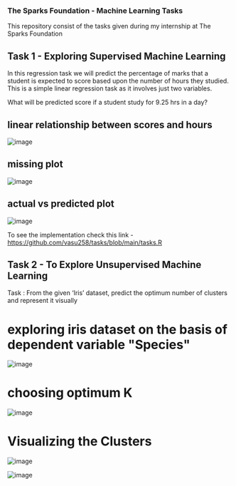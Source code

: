 ### The Sparks Foundation - Machine Learning Tasks
This repository consist of the tasks given during my internship at The Sparks Foundation


## Task 1 - Exploring Supervised Machine Learning

In this regression task we will predict the percentage of marks that a student is expected to score based upon the number of hours they studied.
This is a simple linear regression task as it involves just two variables.

What will be predicted score if a student study for 9.25 hrs in a day? 

## linear relationship between scores and hours
![image](https://user-images.githubusercontent.com/74041654/98397772-dae34a00-2085-11eb-94db-f7e1fe7b52fb.png)

## missing plot
![image](https://user-images.githubusercontent.com/74041654/98377157-7666c180-206a-11eb-8466-5154cbd2de4d.png)

## actual vs predicted plot
![image](https://user-images.githubusercontent.com/74041654/98379345-3228f080-206d-11eb-9b59-8b7d3fbc100c.png)

To see the implementation check this link - https://github.com/vasu258/tasks/blob/main/tasks.R

## Task 2 - To Explore Unsupervised Machine Learning
Task : From the given ‘Iris’ dataset, predict the optimum number of clusters and represent it visually

# exploring iris dataset on the basis of dependent variable "Species"
![image](https://user-images.githubusercontent.com/74041654/98444005-2b65b080-2135-11eb-91e3-f7c9e8d27056.png)

# choosing optimum K
![image](https://user-images.githubusercontent.com/74041654/98444044-72ec3c80-2135-11eb-9c17-245f84874735.png)

# Visualizing the Clusters 
![image](https://user-images.githubusercontent.com/74041654/98444111-e7bf7680-2135-11eb-8f64-9f1c0e098ea8.png)

![image](https://user-images.githubusercontent.com/74041654/98444139-10477080-2136-11eb-9e5f-7ba1990ea23d.png)

